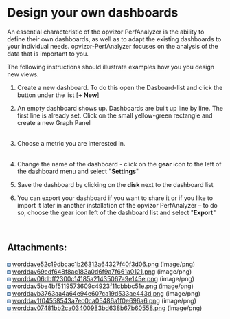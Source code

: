 # Design your own dashboards

An essential characteristic of the opvizor PerfAnalyzer is the ability
to define their own dashboards, as well as to adapt the existing
dashboards to your individual needs. opvizor-PerfAnalyzer focuses on the
analysis of the data that is important to you. 

The following instructions should illustrate examples how you you design
new views. 

  

1.  Create a new dashboard. To do this open the Dasboard-list and click
    the button under the list \[**+ New**\]   
      
2.  An empty dashboard shows up. Dashboards are built up line by
    line. The first line is already set. Click on the small
    yellow-green rectangle and create a new Graph Panel  
     
3.  Choose a metric you are interested in.   
       
4.  Change the name of the dashboard - click on the **gear** icon to the
    left of the dashboard menu and select "**Settings**"  
5.  Save the dashboard by clicking on the **disk** next to the dashboard
    list  
6.  You can export your dashboard if you want to share it or if you like
    to import it later in another installation of the opvizor
    PerfAnalyzer – to do so, choose the gear icon left of the dashboard
    list and select "**Export**"

          

<div class="pageSectionHeader">

## Attachments:

</div>

<div class="greybox" data-align="left">

![](images/icons/bullet_blue.gif)
[worddave52c19dbcac1b26312a64327f40f3d06.png](attachments/83854167/83854179.png)
(image/png)  
![](images/icons/bullet_blue.gif)
[worddav69edf648f8ac183a0d6f9a7f661a0121.png](attachments/83854167/83854186.png)
(image/png)  
![](images/icons/bullet_blue.gif)
[worddav06dbff2300c14185a21435067a9e145e.png](attachments/83854167/83854197.png)
(image/png)  
![](images/icons/bullet_blue.gif)
[worddav5be4bf5119573609c4923f11cbbbc51e.png](attachments/83854167/83854206.png)
(image/png)  
![](images/icons/bullet_blue.gif)
[worddavb3763aa4a64e94e607ca19d533ae443d.png](attachments/83854167/83854215.png)
(image/png)  
![](images/icons/bullet_blue.gif)
[worddav1f04558543a7ec0ca05486a1f0e696a6.png](attachments/83854167/83854227.png)
(image/png)  
![](images/icons/bullet_blue.gif)
[worddav07481bb2ca03400983bd638b67b60558.png](attachments/83854167/83854235.png)
(image/png)  

</div>
